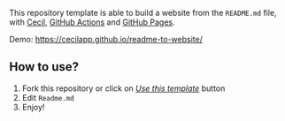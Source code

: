 This repository template is able to build a website from the `README.md` file, with [Cecil](https://cecil.app), [GitHub Actions](https://github.com/features/actions) and [GitHub Pages](https://pages.github.com/).

Demo: <https://cecilapp.github.io/readme-to-website/>

## How to use?

1. Fork this repository or click on [_Use this template_](https://github.com/Cecilapp/readme-to-website/generate) button
2. Edit `Readme.md`
3. Enjoy!
